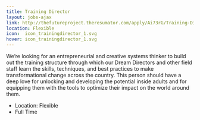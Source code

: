 ```yaml
---
title: Training Director
layout: jobs-ajax
link: http://thefutureproject.theresumator.com/apply/Ai73rG/Training-Director.html
location: Flexible
icon:  icon_trainingdirector_1.svg
hover: icon_trainingdirector_1.svg
---
```


We’re looking for an entrepreneurial and creative systems thinker to build out the training structure through which our Dream Directors and other field staff learn the skills, techniques, and best practices to make transformational change across the country. This person should have a deep love for unlocking and developing the potential inside adults and for equipping them with the tools to optimize their impact on the world around them. 

- Location: Flexible
- Full Time